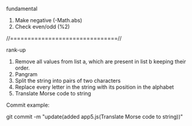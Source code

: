 fundamental
1. Make negative (-Math.abs)
2. Check even/odd (%2)

//===============================//

rank-up
1. Remove all values from list a, which are present in list b keeping their order.
2. Pangram
3. Split the string into pairs of two characters
4. Replace every letter in the string with its position in the alphabet
5. Translate Morse code to string

Commit example: 

git commit -m "update(added app5.js(Translate Morse code to string))"
